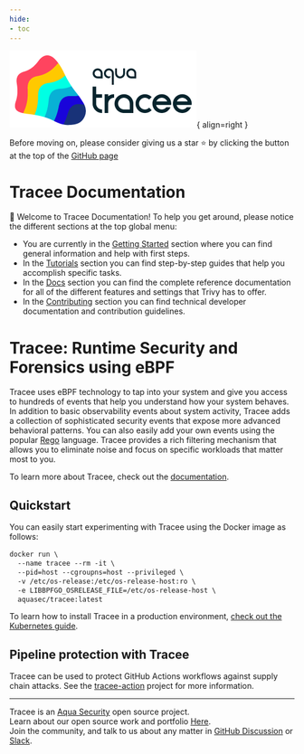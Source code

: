 ```yaml
---
hide:
- toc
---
```

![Tracee Logo >](images/tracee.png){ align=right }

Before moving on, please consider giving us a star ⭐️
by clicking the button at the top of the [GitHub page](https://github.com/aquasecurity/tracee/)

# Tracee Documentation

👋 Welcome to Tracee Documentation! To help you get around, please notice the different sections at the top global menu:

- You are currently in the [Getting Started](./) section where you can find general information and help with first steps.
- In the [Tutorials](./tutorials/overview) section you can find step-by-step guides that help you accomplish specific tasks.
- In the [Docs](./docs) section you can find the complete reference documentation for all of the different features and settings that Trivy has to offer.
- In the [Contributing](./contributing) section you can find technical developer documentation and contribution guidelines.

# Tracee: Runtime Security and Forensics using eBPF

Tracee uses eBPF technology to tap into your system and give you access to hundreds of events that help you understand how your system behaves.
In addition to basic observability events about system activity, Tracee adds a collection of sophisticated security events that expose more advanced behavioral patterns. You can also easily add your own events using the popular [Rego](https://www.openpolicyagent.org/docs/latest/policy-language/) language.
Tracee provides a rich filtering mechanism that allows you to eliminate noise and focus on specific workloads that matter most to you.

To learn more about Tracee, check out the [documentation](https://aquasecurity.github.io/tracee/).

## Quickstart

You can easily start experimenting with Tracee using the Docker image as follows:

```shell
docker run \
  --name tracee --rm -it \
  --pid=host --cgroupns=host --privileged \
  -v /etc/os-release:/etc/os-release-host:ro \
  -e LIBBPFGO_OSRELEASE_FILE=/etc/os-release-host \
  aquasec/tracee:latest
```

To learn how to install Tracee in a production environment, [check out the Kubernetes guide](./getting-started/kubernetes-quickstart).


## Pipeline protection with Tracee

Tracee can be used to protect GitHub Actions workflows against supply chain attacks. See the [tracee-action](https://github.com/aquasecurity/tracee-action) project for more information.

---

Tracee is an [Aqua Security](https://aquasec.com) open source project.  
Learn about our open source work and portfolio [Here](https://www.aquasec.com/products/open-source-projects/).  
Join the community, and talk to us about any matter in [GitHub Discussion](https://github.com/aquasecurity/tracee/discussions) or [Slack](https://slack.aquasec.com).  
